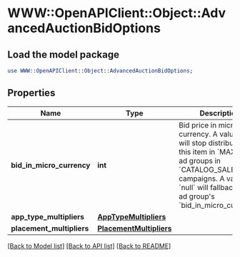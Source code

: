 # WWW::OpenAPIClient::Object::AdvancedAuctionBidOptions

## Load the model package
```perl
use WWW::OpenAPIClient::Object::AdvancedAuctionBidOptions;
```

## Properties
Name | Type | Description | Notes
------------ | ------------- | ------------- | -------------
**bid_in_micro_currency** | **int** | Bid price in micro currency. A value of 0 will stop distribution for this item in &#x60;MAX_BID&#x60; ad groups in &#x60;CATALOG_SALES&#x60; campaigns. A value of &#x60;null&#x60; will fallback to the ad group&#39;s &#x60;bid_in_micro_currency&#x60;. | [optional] 
**app_type_multipliers** | [**AppTypeMultipliers**](AppTypeMultipliers.md) |  | [optional] 
**placement_multipliers** | [**PlacementMultipliers**](PlacementMultipliers.md) |  | [optional] 

[[Back to Model list]](../README.md#documentation-for-models) [[Back to API list]](../README.md#documentation-for-api-endpoints) [[Back to README]](../README.md)


